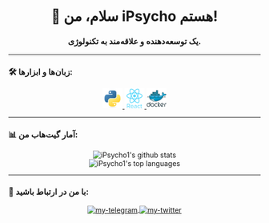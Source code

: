 <h1 align="center">👋 سلام، من iPsycho هستم!</h1>
<h3 align="center">یک توسعه‌دهنده و علاقه‌مند به تکنولوژی.</h3>

---

### 🛠️ زبان‌ها و ابزارها:
<p align="center"> 
  <a href="https://www.python.org" target="_blank" rel="noreferrer"> <img src="https://raw.githubusercontent.com/devicons/devicon/master/icons/python/python-original.svg" alt="python" width="40" height="40"/> </a> 
  <a href="https://reactjs.org/" target="_blank" rel="noreferrer"> <img src="https://raw.githubusercontent.com/devicons/devicon/master/icons/react/react-original-wordmark.svg" alt="react" width="40" height="40"/> </a> 
  <a href="https://www.docker.com/" target="_blank" rel="noreferrer"> <img src="https://raw.githubusercontent.com/devicons/devicon/master/icons/docker/docker-original-wordmark.svg" alt="docker" width="40" height="40"/> </a> 
</p>

---

### 📊 آمار گیت‌هاب من:
<p align="center">
  <img src="https://github-readme-stats.vercel.app/api?username=iPsycho1&show_icons=true&theme=tokyonight&hide_border=true&count_private=true" alt="iPsycho1's github stats" />
  <br/>
  <img src="https://github-readme-stats.vercel.app/api/top-langs/?username=iPsycho1&layout=compact&theme=tokyonight&hide_border=true" alt="iPsycho1's top languages" />
</p>

---

### 🤝 با من در ارتباط باشید:
<p align="center">
  <a href="https://t.me/YOUR-TELEGRAM-ID" target="_blank">
    <img align="center" src="https://img.shields.io/badge/Telegram-2CA5E0?style=for-the-badge&logo=telegram&logoColor=white" alt="my-telegram"/>
  </a>
  <a href="https://twitter.com/YOUR-TWITTER-USERNAME" target="_blank">
    <img align="center" src="https://img.shields.io/badge/Twitter-1DA1F2?style=for-the-badge&logo=twitter&logoColor=white" alt="my-twitter"/>
  </a>
</p>

